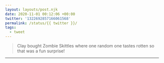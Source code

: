 ```yaml
---
layout: layouts/post.njk
date: 2020-11-01 00:12:06 +00:00
twitter: '1322692857166061568'
permalink: /status/{{ twitter }}/
tags: 
  - tweet
---
```


> Clay bought Zombie Skittles where one random one tastes rotten so that was a fun surprise!

---
